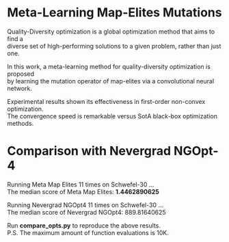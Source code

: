 # Meta-Learning Map-Elites Mutations

Quality-Diversity optimization is a global optimization method that aims to find a   
diverse set of high-performing solutions to a given problem, rather than just one.

In this work, a meta-learning method for quality-diversity optimization is proposed  
by learning the mutation operator of map-elites via a convolutional neural network.  

Experimental results shown its effectiveness in first-order non-convex optimization.  
The convergence speed is remarkable versus SotA black-box optimization methods.

# Comparison with Nevergrad NGOpt-4

Running Meta Map Elites 11 times on Schwefel-30 ...  
The median score of Meta Map Elites: **1.4462890625**

Running Nevergrad NGOpt4 11 times on Schwefel-30 ...  
The median score of Nevergrad NGOpt4: 889.81640625

Run **compare_opts.py** to reproduce the above results.  
P.S. The maximum amount of function evaluations is 10K.
